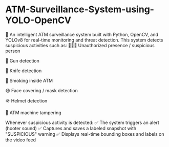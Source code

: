 # ATM-Surveillance-System-using-YOLO-OpenCV
🚨 An intelligent ATM surveillance system built with Python, OpenCV, and YOLOv8 for real-time monitoring and threat detection. This system detects suspicious activities such as:
🧑‍🤝‍🧑 Unauthorized presence / suspicious person

🔫 Gun detection

🔪 Knife detection

🚬 Smoking inside ATM

😷 Face covering / mask detection

🪖 Helmet detection

🏧 ATM machine tampering

Whenever suspicious activity is detected:
✅ The system triggers an alert (hooter sound)
✅ Captures and saves a labeled snapshot with "SUSPICIOUS" warning
✅ Displays real-time bounding boxes and labels on the video feed
